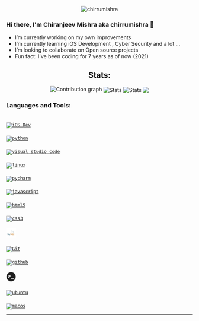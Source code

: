 <p align="center"><img height="25" src="https://komarev.com/ghpvc/?username=chirrumishra" alt="chirrumishra" /></p>

<!--
**chirrumishra/chirrumishra** is a ✨ _special_ ✨ repository because its `README.md` (this file) appears on your GitHub profile.
-->
### Hi there, I'm Chiranjeev Mishra aka chirrumishra 👋

- I’m currently working on my own improvements
- I’m currently learning iOS Development , Cyber Security and a lot ...
- I’m looking to collaborate on Open source projects
- Fun fact: I've been coding for 7 years as of now (2021)

<h2 align="center">Stats: </h2>
<p align="center"> 
  <img src="https://activity-graph.herokuapp.com/graph?username=chirrumishra&bg_color=0d1017&color=00ff00&point=11b819&area=false&line=00ff00&hide_border=true" alt="Contribution graph" />
  <img align="center" width="420" src="https://github-readme-stats.vercel.app/api?username=chirrumishra&show_icons=true&theme=dark" alt="Stats" />
  <img align="center" width="420" src="https://github-readme-streak-stats.herokuapp.com/?user=chirrumishra&theme=dark" alt="Stats" />
  <img align="center" width="420" src="https://github-readme-stats.vercel.app/api/top-langs/?username=chirrumishra&layout=compact&theme=dark&show alt="Stats" />
</p>

### Languages and Tools:

[<code>
<img alt="iOS Dev" width="26px" src="https://img.icons8.com/ios-filled/240/000000/mac-os.png">
</code>](https://apple.com/)
[<code>
<img alt="python" width="26px" src="https://img.icons8.com/color/240/000000/python.png">
</code>](https://www.python.org/)
[<code>
<img alt="visual studio code" width="26px" src="https://img.icons8.com/fluent/240/000000/visual-studio-code-2019.png" />
</code>](https://code.visualstudio.com/)
[<code>
<img alt="linux" width="26px" src="https://img.icons8.com/color/96/000000/linux.png">
</code>](https://www.kernel.org/)
[<code>
<img alt="pycharm" width="26px" src="https://img.icons8.com/color/240/000000/pycharm.png" />
</code>](https://www.jetbrains.com/pycharm/)
[<code>
<img alt="javascript" width="26px" src="https://img.icons8.com/color/240/000000/javascript.png" />
</code>](https://developer.mozilla.org/en-US/docs/Web/JavaScript)
[<code>
<img alt="html5" width="26px" src="https://img.icons8.com/color/240/000000/html-5.png">
</code>](https://developer.mozilla.org/en-US/docs/Web/HTML)
[<code>
<img alt="css3" width="26px" src="https://img.icons8.com/color/240/000000/css3.png">
</code>](https://developer.mozilla.org/en-US/docs/Web/CSS)
[<code>
<img alt="MySQL" width="26px" src="https://raw.githubusercontent.com/github/explore/80688e429a7d4ef2fca1e82350fe8e3517d3494d/topics/mysql/mysql.png">
</code>](https://dev.mysql.com/)
[<code>
<img alt="Git" width="26px" src="https://img.icons8.com/color/240/000000/git.png">
</code>](https://git-scm.com/)
[<code>
<img alt="github" width="26px" src="https://img.icons8.com/ios-glyphs/240/000000/github.png">
</code>](https://github.com/)
[<code>
<img alt="terminal" width="26px" src="https://raw.githubusercontent.com/github/explore/80688e429a7d4ef2fca1e82350fe8e3517d3494d/topics/terminal/terminal.png">
</code>](https://docs.microsoft.com/en-us/windows/terminal/)
[<code>
<img alt="ubuntu" width="26px" src="https://img.icons8.com/color/96/000000/ubuntu--v1.png">
</code>](https://ubuntu.com/)
[<code>
<img alt="macos" width="26px" src="https://img.icons8.com/officel/160/000000/mac-logo.png">
</code>](https://developer.apple.com/macos/)

---
